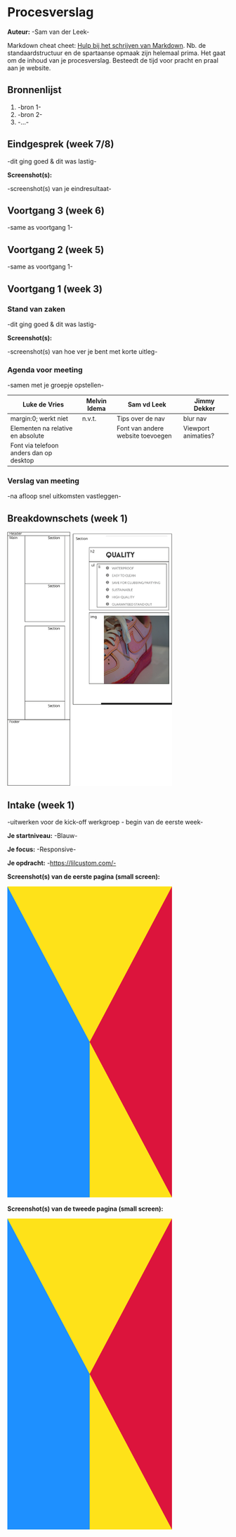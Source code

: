 # Procesverslag
**Auteur:** -Sam van der Leek-

Markdown cheat cheet: [Hulp bij het schrijven van Markdown](https://github.com/adam-p/markdown-here/wiki/Markdown-Cheatsheet). Nb. de standaardstructuur en de spartaanse opmaak zijn helemaal prima. Het gaat om de inhoud van je procesverslag. Besteedt de tijd voor pracht en praal aan je website.



## Bronnenlijst
1. -bron 1-
2. -bron 2-
3. -...-



## Eindgesprek (week 7/8)

-dit ging goed & dit was lastig-

**Screenshot(s):**

-screenshot(s) van je eindresultaat-



## Voortgang 3 (week 6)

-same as voortgang 1-



## Voortgang 2 (week 5)

-same as voortgang 1-



## Voortgang 1 (week 3)

### Stand van zaken

-dit ging goed & dit was lastig-

**Screenshot(s):**

-screenshot(s) van hoe ver je bent met korte uitleg-

### Agenda voor meeting

-samen met je groepje opstellen-

| Luke de Vries                          | Melvin Idema | Sam vd Leek                      |Jimmy Dekker        |
| ---                                    | ---          | ---                              | ---                |
| margin:0; werkt niet                   | n.v.t.       | Tips over de nav                 | blur nav           |
| Elementen na relative en absolute      |              | Font van andere website toevoegen| Viewport animaties?|
| Font via telefoon anders dan op desktop|              |                                  |                    |

### Verslag van meeting

-na afloop snel uitkomsten vastleggen-



## Breakdownschets (week 1)

<img src="images/breakdown-schets.svg" width="375px" alt="Breakdownschets van de website">



## Intake (week 1)
-uitwerken voor de kick-off werkgroep - begin van de eerste week-

**Je startniveau:** -Blauw-

**Je focus:** -Responsive-

**Je opdracht:** -https://lilcustom.com/-

**Screenshot(s) van de eerste pagina (small screen):**

<img src="images/dummy-plaatje.svg" width="375px" alt="omschrijving van de pagina">

**Screenshot(s) van de tweede pagina (small screen):**

<img src="images/dummy-plaatje.svg" width="375px" alt="omschrijving van de pagina">
